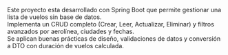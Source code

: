 Este proyecto esta desarrollado con Spring Boot que permite gestionar una lista de vuelos sin base de datos.  
Implementa un CRUD completo (Crear, Leer, Actualizar, Eliminar) y filtros avanzados por aerolínea, ciudades y fechas.  
Se aplican buenas prácticas de diseño, validaciones de datos y conversión a DTO con duración de vuelos calculada.

